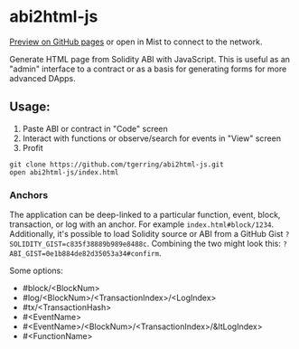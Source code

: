 # abi2html-js

[Preview on GitHub pages](https://tgerring.github.io/abi2html-js/) or open in Mist to connect to the network.

Generate HTML page from Solidity ABI with JavaScript. This is useful as an "admin" interface to a contract or as a basis for generating forms for more advanced DApps.

## Usage:

1. Paste ABI or contract in "Code" screen
2. Interact with functions or observe/search for events in "View" screen
3. Profit

```
git clone https://github.com/tgerring/abi2html-js.git
open abi2html-js/index.html
```


### Anchors


The application can be deep-linked to a particular function, event, block, transaction, or log with an anchor. For example `index.html#block/1234`. Additionally, it's possible to load Solidity source or ABI from a GitHub Gist  `?SOLIDITY_GIST=c835f38889b989e8488c`. Combining the two might look this: `?ABI_GIST=0e1b884de82d35053a34#confirm`.

Some options:

* #block/&lt;BlockNum&gt;
* #log/&lt;BlockNum&gt;/&lt;TransactionIndex&gt;/&lt;LogIndex&gt;
* #tx/&lt;TransactionHash&gt;
* #&lt;EventName&gt;
* #&lt;EventName&gt;/&lt;BlockNum&gt;/&lt;TransactionIndex&gt;/&ltLogIndex&gt;
* #&lt;FunctionName&gt;
